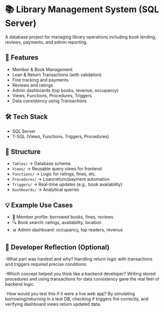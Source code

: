 # 📚 Library Management System (SQL Server)

A database project for managing library operations including book lending, reviews, payments, and admin reporting.

## 🚀 Features

- Member & Book Management
- Loan & Return Transactions (with validation)
- Fine tracking and payments
- Reviews and ratings
- Admin dashboards (top books, revenue, occupancy)
- Views, Functions, Procedures, Triggers
- Data consistency using Transactions

## 🛠 Tech Stack

- SQL Server
- T-SQL (Views, Functions, Triggers, Procedures)

## 📂 Structure

- `Tables/` → Database schema
- `Views/` → Reusable query views for frontend
- `Functions/` → Logic for ratings, fines, etc.
- `Procedures/` → Loan/return/payment automation
- `Triggers/` → Real-time updates (e.g., book availability)
- `Dashboards/` → Analytical queries

## 💡 Example Use Cases

- 📄 Member profile: borrowed books, fines, reviews
- 🔍 Book search: ratings, availability, location
- 📊 Admin dashboard: occupancy, top readers, revenue

## 🧠 Developer Reflection (Optional)
-What part was hardest and why?
Handling return logic with transactions and triggers required precise conditions.

-Which concept helped you think like a backend developer?
Writing stored procedures and using transactions for data consistency gave the real feel of backend logic.

-How would you test this if it were a live web app?
By simulating borrowing/returning in a test DB, checking if triggers fire correctly, and verifying dashboard views return updated data.
